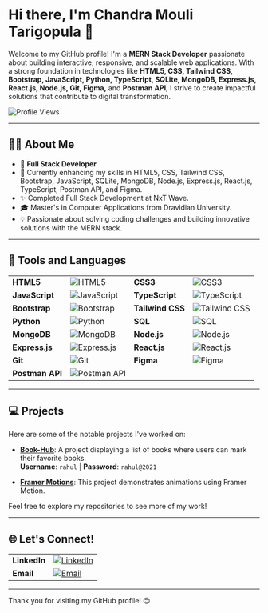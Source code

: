 # Hi there, I'm Chandra Mouli Tarigopula 👋
Welcome to my GitHub profile! I'm a **MERN Stack Developer** passionate about building interactive, responsive, and scalable web applications. With a strong foundation in technologies like **HTML5, CSS, Tailwind CSS, Bootstrap, JavaScript, Python, TypeScript, SQLite, MongoDB, Express.js, React.js, Node.js, Git, Figma,** and **Postman API**, I strive to create impactful solutions that contribute to digital transformation.

![Profile Views](https://profile-counter.glitch.me/chandramouli35/count.svg)

---

## 🧑‍💼 About Me
- 💼 **Full Stack Developer**
- 🌱 Currently enhancing my skills in HTML5, CSS, Tailwind CSS, Bootstrap, JavaScript, SQLite, MongoDB, Node.js, Express.js, React.js, TypeScript, Postman API, and Figma.
- ✨ Completed Full Stack Development at NxT Wave.
- 🎓 Master's in Computer Applications from Dravidian University.
- 💡 Passionate about solving coding challenges and building innovative solutions with the MERN stack.

---

## 🔧 Tools and Languages
<table>
  <tr>
    <td><strong>HTML5</strong></td>
    <td><img src="https://img.icons8.com/color/48/000000/html-5.png" alt="HTML5" title="HTML5"/></td>
    <td><strong>CSS3</strong></td>
    <td><img src="https://img.icons8.com/color/48/000000/css3.png" alt="CSS3" title="CSS3"/></td>
  </tr>
  <tr>
    <td><strong>JavaScript</strong></td>
    <td><img src="https://img.icons8.com/color/48/000000/javascript.png" alt="JavaScript" title="JavaScript"/></td>
    <td><strong>TypeScript</strong></td>
    <td><img src="https://img.icons8.com/color/48/000000/typescript.png" alt="TypeScript" title="TypeScript"/></td>
  </tr>
  <tr>
    <td><strong>Bootstrap</strong></td>
    <td><img src="https://img.icons8.com/color/48/000000/bootstrap.png" alt="Bootstrap" title="Bootstrap"/></td>
    <td><strong>Tailwind CSS</strong></td>
    <td><img src="https://img.icons8.com/color/48/000000/tailwindcss.png" alt="Tailwind CSS" title="Tailwind CSS"/></td>
  </tr>
  <tr>
    <td><strong>Python</strong></td>
    <td><img src="https://img.icons8.com/color/48/000000/python.png" alt="Python" title="Python"/></td>
    <td><strong>SQL</strong></td>
    <td><img src="https://img.icons8.com/color/48/000000/sql.png" alt="SQL" title="SQL"/></td>
  </tr>
  <tr>
    <td><strong>MongoDB</strong></td>
    <td><img src="https://img.icons8.com/color/48/000000/mongodb.png" alt="MongoDB" title="MongoDB"/></td>
    <td><strong>Node.js</strong></td>
    <td><img src="https://img.icons8.com/color/48/000000/nodejs.png" alt="Node.js" title="Node.js"/></td>
  </tr>
  <tr>
    <td><strong>Express.js</strong></td>
    <td><img src="https://img.icons8.com/color/48/000000/express.png" alt="Express.js" title="Express.js"/></td>
    <td><strong>React.js</strong></td>
    <td><img src="https://img.icons8.com/plasticine/48/000000/react.png" alt="React.js" title="React.js"/></td>
  </tr>
  <tr>
    <td><strong>Git</strong></td>
    <td><img src="https://img.icons8.com/color/48/000000/git.png" alt="Git" title="Git"/></td>
    <td><strong>Figma</strong></td>
    <td><img src="https://img.icons8.com/color/48/000000/figma.png" alt="Figma" title="Figma"/></td>
  </tr>
  <tr>
    <td><strong>Postman API</strong></td>
    <td><img src="https://img.icons8.com/color/48/000000/postman-api.png" alt="Postman API" title="Postman API"/></td>
  </tr>
</table>

---

## 💻 Projects
Here are some of the notable projects I've worked on:

- **[Book-Hub](https://bookhubcm.ccbp.tech/)**: A project displaying a list of books where users can mark their favorite books.  
  **Username**: `rahul` | **Password**: `rahul@2021`

- **[Framer Motions](https://spurfitassignment.netlify.app/)**: This project demonstrates animations using Framer Motion.

Feel free to explore my repositories to see more of my work!

---

## 🌐 Let's Connect!
<table>
  <tr>
    <td><strong>LinkedIn</strong></td>
    <td>
      <a href="https://www.linkedin.com/in/mouli-chandra/" target="_blank">
        <img src="https://img.icons8.com/color/48/000000/linkedin.png" alt="LinkedIn" title="LinkedIn"/>
      </a>
    </td>
  </tr>
  <tr>
    <td><strong>Email</strong></td>
    <td>
      <a href="mailto:tarigopulachandramouli1818@gmail.com" target="_blank">
        <img src="https://img.icons8.com/color/48/000000/gmail.png" alt="Email" title="Email"/>
      </a>
    </td>
  </tr>
</table>


---

Thank you for visiting my GitHub profile! 😊
